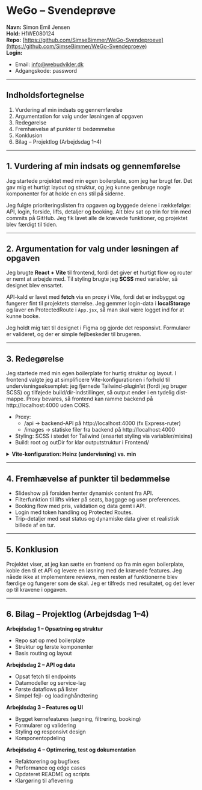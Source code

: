 # WeGo – Svendeprøve  
**Navn:** Simon Emil Jensen  
**Hold:** H1WE080124  
**Repo:** [https://github.com/SimseBimmer/WeGo-Svendeproeve](https://github.com/SimseBimmer/WeGo-Svendeproeve)  
**Login:**  
- Email: info@webudvikler.dk  
- Adgangskode: password  

---

## Indholdsfortegnelse
1. Vurdering af min indsats og gennemførelse  
2. Argumentation for valg under løsningen af opgaven  
3. Redegørelse  
4. Fremhævelse af punkter til bedømmelse  
5. Konklusion  
6. Bilag – Projektlog (Arbejdsdag 1–4)  

---

## 1. Vurdering af min indsats og gennemførelse
Jeg startede projektet med min egen boilerplate, som jeg har brugt før. Det gav mig et hurtigt layout og struktur, og jeg kunne genbruge nogle komponenter for at holde en ens stil på siderne.  

Jeg fulgte prioriteringslisten fra opgaven og byggede delene i rækkefølge: API, login, forside, lifts, detaljer og booking. Alt blev sat op trin for trin med commits på GitHub. Jeg fik lavet alle de krævede funktioner, og projektet blev færdigt til tiden.  

---

## 2. Argumentation for valg under løsningen af opgaven
Jeg brugte **React + Vite** til frontend, fordi det giver et hurtigt flow og router er nemt at arbejde med. Til styling brugte jeg **SCSS** med variabler, så designet blev ensartet.  

API-kald er lavet med **fetch** via en proxy i Vite, fordi det er indbygget og fungerer fint til projektets størrelse. Jeg gemmer login-data i **localStorage** og laver en ProtectedRoute i `App.jsx`, så man skal være logget ind for at kunne booke.  

Jeg holdt mig tæt til designet i Figma og gjorde det responsivt. Formularer er valideret, og der er simple fejlbeskeder til brugeren.  

---

## 3. Redegørelse
Jeg startede med min egen boilerplate for hurtig struktur og layout. I frontend valgte jeg at simplificere Vite-konfigurationen i forhold til undervisningseksemplet: jeg fjernede Tailwind-plugin’et (fordi jeg bruger SCSS) og tilføjede build/dir-indstillinger, så output ender i en tydelig dist-mappe. Proxy bevares, så frontend kan ramme backend på http://localhost:4000 uden CORS.

- Proxy: 
  - /api → backend-API på http://localhost:4000 (fx Express-ruter)
  - /images → statiske filer fra backend på http://localhost:4000
- Styling: SCSS i stedet for Tailwind (ensartet styling via variabler/mixins)
- Build: root og outDir for klar outputstruktur i Frontend/

<details>
  <summary><strong>Vite-konfiguration: Heinz (undervisning) vs. min</strong></summary>

  Heinz’ eksempel (med Tailwind-plugin):
  
  ```javascript
  import { defineConfig } from 'vite'
  import tailwindcss from '@tailwindcss/vite'
  import react from '@vitejs/plugin-react'
  
  // https://vite.dev/config/
  export default defineConfig({
    plugins: [react(), tailwindcss()],
    server: {
      proxy: {
        '/api': 'http://localhost:4000',
        '/images': 'http://localhost:4000',
      },
    },
  })
  ```

  Min konfiguration (Frontend/vite.config.js):
  
  ```javascript
  import { defineConfig } from 'vite';
  import react from '@vitejs/plugin-react';
  
  export default defineConfig({
    plugins: [react()],
    root: './',
    build: {
      outDir: 'dist',
    },
    server: {
      proxy: {
        '/api': 'http://localhost:4000',
        '/images': 'http://localhost:4000',
      },
    },
  });
  ```
</details>

---

## 4. Fremhævelse af punkter til bedømmelse
- Slideshow på forsiden henter dynamisk content fra API.  
- Filterfunktion til lifts virker på seats, baggage og user preferences.  
- Booking flow med pris, validation og data gemt i API.  
- Login med token handling og Protected Routes.  
- Trip-detaljer med seat status og dynamiske data giver et realistisk billede af en tur.  

---

## 5. Konklusion
Projektet viser, at jeg kan sætte en frontend op fra min egen boilerplate, koble den til et API og levere en løsning med de krævede features. Jeg nåede ikke at implementere reviews, men resten af funktionerne blev færdige og fungerer som de skal. Jeg er tilfreds med resultatet, og det lever op til kravene i opgaven.  

---

## 6. Bilag – Projektlog (Arbejdsdag 1–4)

**Arbejdsdag 1 – Opsætning og struktur**  
- Repo sat op med boilerplate  
- Struktur og første komponenter  
- Basis routing og layout  

**Arbejdsdag 2 – API og data**  
- Opsat fetch til endpoints  
- Datamodeller og service-lag  
- Første dataflows på lister  
- Simpel fejl- og loadinghåndtering  

**Arbejdsdag 3 – Features og UI**  
- Bygget kernefeatures (søgning, filtrering, booking)  
- Formularer og validering  
- Styling og responsivt design  
- Komponentopdeling  

**Arbejdsdag 4 – Optimering, test og dokumentation**  
- Refaktorering og bugfixes  
- Performance og edge cases  
- Opdateret README og scripts  
- Klargøring til aflevering  
